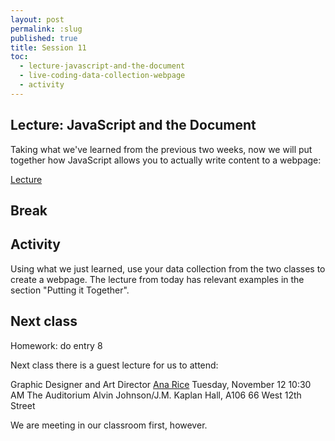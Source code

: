 ```yaml
---
layout: post
permalink: :slug
published: true
title: Session 11
toc:
  - lecture-javascript-and-the-document
  - live-coding-data-collection-webpage
  - activity
---
```


## Lecture: JavaScript and the Document

Taking what we've learned from the previous two weeks, now we will put together how JavaScript allows you to actually write content to a webpage:

[Lecture](https://jackrieger.github.io/core-2-interaction-lab/lectures/javascript-and-the-dom/)

## Break

## Activity

Using what we just learned, use your data collection from the two classes to create a webpage. The lecture from today has relevant examples in the section "Putting it Together".

## Next class

Homework: do entry 8

Next class there is a guest lecture for us to attend:

Graphic Designer and Art Director
[Ana Rice](https://theanarice.com/)
Tuesday, November 12
10:30 AM
The Auditorium Alvin Johnson/J.M. Kaplan Hall, A106
66 West 12th Street

We are meeting in our classroom first, however.
